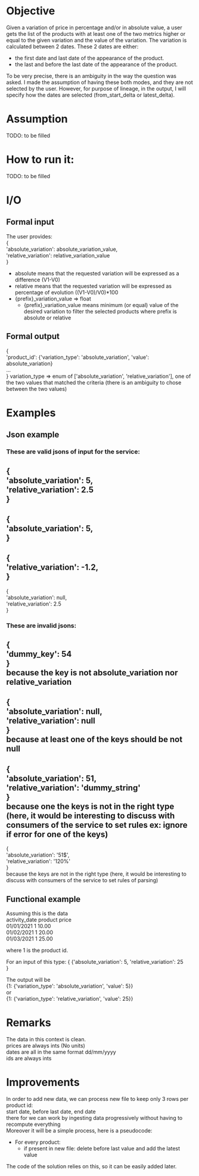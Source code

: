 # Objective
Given a variation of price in percentage and/or in absolute value, a user gets the list of the products with at least 
one of the two metrics higher or equal to the given variation and the value of the variation.
The variation is calculated between 2 dates. These 2 dates are either:
- the first date and last date of the appearance of the product. 
- the last and before the last date of the appearance of the product.  

To be very precise, there is an ambiguity in the way the question was asked. I made the assumption of having these both 
modes, and they are not selected by the user. However, for purpose of lineage, in the output, I will specify how the 
dates are selected (from_start_delta or latest_delta).

# Assumption 
TODO: to be filled

# How to run it: 
TODO: to be filled


# I/O
## Formal input 
The user provides:  
{  
'absolute_variation': absolute_variation_value,  
'relative_variation': relative_variation_value  
  }  
- absolute means that the requested variation will be expressed as a difference (V1-V0)
- relative means that the requested variation will be expressed as percentage of evolution ((V1-V0)/V0)*100  
- {prefix}_variation_value => float   
  - {prefix}_variation_value means minimum (or equal) value of the desired variation to filter the selected products
  where prefix is absolute or relative

## Formal output 
{  
'product_id': {'variation_type': 'absolute_variation', 'value': absolute_variation}    
...  
  }
variation_type => enum of ['absolute_variation', 'relative_variation'], one of the two values that matched the criteria (there is 
an ambiguity to chose between the two values)

# Examples
## Json example
### These are valid jsons of input for the service:     
{  
'absolute_variation': 5,  
'relative_variation': 2.5  
  }
---
{  
'absolute_variation': 5,  
  }
---
{  
'relative_variation': -1.2,  
  }
---
{  
'absolute_variation': null,  
'relative_variation': 2.5  
  }


### These are invalid jsons:     
{   
'dummy_key': 54  
  }  
because the key is not absolute_variation nor relative_variation
---
{  
'absolute_variation': null,  
'relative_variation': null  
  }  
because at least one of the keys should be not null
---
{  
'absolute_variation': 51,  
'relative_variation': 'dummy_string'  
  }  
because one the keys is not in the right type (here, it would be interesting to discuss with consumers of the service
to set rules ex: ignore if error for one of the keys)
---
{  
'absolute_variation': '51$',  
'relative_variation': '120%'  
  }  
because the keys are not in the right type (here, it would be interesting to discuss with consumers of the service 
to set rules of parsing)

## Functional example
Assuming this is the data   
activity_date product price  
01/01/2021 1 10.00  
01/02/2021 1 20.00  
01/03/2021 1 25.00  

where 1 is the product id. 

For an input of this type:
{
{'absolute_variation': 5,
'relative_variation': 25   
}

The output will be   
{1: {'variation_type': 'absolute_variation', 'value': 5}}    
or    
{1: {'variation_type': 'relative_variation', 'value': 25}}


# Remarks
The data in this context is clean.   
prices are always ints (No units)  
dates are all in the same format dd/mm/yyyy  
ids are always ints  

# Improvements 
In order to add new data, we can process new file to keep only 3 rows per product id:   
start date, before last date, end date  
there for we can work by ingesting data progressively without having to recompute everything  
Moreover it will be a simple process, here is a pseudocode:   
- For every product:
    - if present in new file: 
        delete before last value and add the latest value   
    
The code of the solution relies on this, so it can be easily added later.